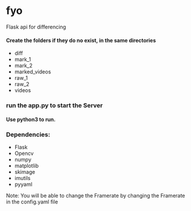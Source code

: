 # fyo

Flask api for differencing

#### Create the folders if they do no exist, in the same directories

- diff
- mark_1
- mark_2
- marked_videos
- raw_1
- raw_2
- videos

### run the app.py to start the Server

#### Use python3 to run.

### Dependencies:

- Flask
- Opencv
- numpy
- matplotlib
- skimage
- imutils
- pyyaml

Note: You will be able to change the Framerate by changing the Framerate in the config.yaml file
